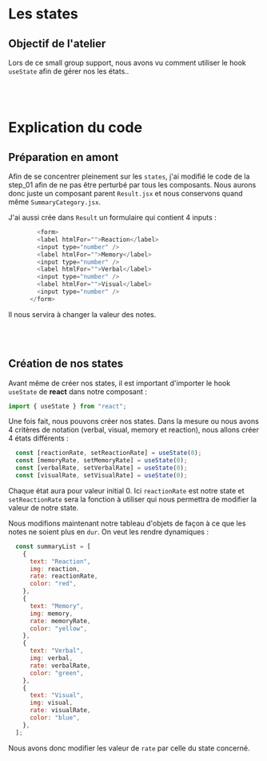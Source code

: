 # Les states

## Objectif de l'atelier
Lors de ce small group support, nous avons vu comment utiliser le hook `useState` afin de gérer nos les états..

<br>
<br>

# Explication du code
## Préparation en amont

Afin de se concentrer pleinement sur les `states`, j'ai modifié le code de la step_01 afin de ne pas être perturbé par tous les composants.
Nous aurons donc juste un composant parent `Result.jsx` et nous conservons quand même `SummaryCategory.jsx`.

J'ai aussi crée dans `Result` un formulaire qui contient 4 inputs :

```js
        <form>
        <label htmlFor="">Reaction</label>
        <input type="number" />
        <label htmlFor="">Memory</label>
        <input type="number" />
        <label htmlFor="">Verbal</label>
        <input type="number" />
        <label htmlFor="">Visual</label>
        <input type="number" />
      </form>
```

Il nous servira à changer la valeur des notes.

<br>
<br>

## Création de nos states

Avant même de créer nos states, il est important d'importer le hook `useState` de **react** dans notre composant :

```js
import { useState } from "react";
```

Une fois fait, nous pouvons créer nos states. Dans la mesure ou nous avons 4 critères de notation (verbal, visual, memory et reaction), nous allons créer 4 états différents :

```js
  const [reactionRate, setReactionRate] = useState(0);
  const [memoryRate, setMemoryRate] = useState(0);
  const [verbalRate, setVerbalRate] = useState(0);
  const [visualRate, setVisualRate] = useState(0);
```

Chaque état aura pour valeur initial 0. Ici `reactionRate` est notre state et `setReactionRate` sera la fonction à utiliser qui nous permettra de modifier la valeur de notre state.

Nous modifions maintenant notre tableau d'objets de façon à ce que les notes ne soient plus en `dur`. On veut les rendre dynamiques :

```js
  const summaryList = [
    {
      text: "Reaction",
      img: reaction,
      rate: reactionRate,
      color: "red",
    },
    {
      text: "Memory",
      img: memory,
      rate: memoryRate,
      color: "yellow",
    },
    {
      text: "Verbal",
      img: verbal,
      rate: verbalRate,
      color: "green",
    },
    {
      text: "Visual",
      img: visual,
      rate: visualRate,
      color: "blue",
    },
  ];
```

Nous avons donc modifier les valeur de `rate` par celle du state concerné.

